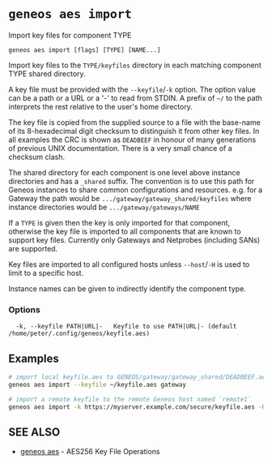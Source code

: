 # `geneos aes import`

Import key files for component TYPE

```text
geneos aes import [flags] [TYPE] [NAME...]
```

Import key files to the `TYPE/keyfiles` directory in each matching component TYPE shared directory.

A key file must be provided with the `--keyfile`/`-k` option. The option value can be a path or a URL or a '-' to read from STDIN. A prefix of `~/` to the path interprets the rest relative to the user's home directory.

The key file is copied from the supplied source to a file with the base-name of its 8-hexadecimal digit checksum to distinguish it from other key files. In all examples the CRC is shown as `DEADBEEF` in honour of many generations of previous UNIX documentation. There is a very small chance of a checksum clash.

The shared directory for each component is one level above instance directories and has a `_shared` suffix. The convention is to use this path for Geneos instances to share common configurations and resources. e.g. for a Gateway the path would be `.../gateway/gateway_shared/keyfiles` where instance directories would be `.../gateway/gateways/NAME`

If a `TYPE` is given then the key is only imported for that component, otherwise the key file is imported to all components that are known to support key files. Currently only Gateways and Netprobes (including SANs) are supported.

Key files are imported to all configured hosts unless `--host`/`-H` is used to limit to a specific host.

Instance names can be given to indirectly identify the component type.

### Options

```text
  -k, --keyfile PATH|URL|-   Keyfile to use PATH|URL|- (default /home/peter/.config/geneos/keyfile.aes)
```

## Examples

```bash
# import local keyfile.aes to GENEOS/gateway/gateway_shared/DEADBEEF.aes
geneos aes import --keyfile ~/keyfile.aes gateway

# import a remote keyfile to the remote Geneos host named `remote1`
geneos aes import -k https://myserver.example.com/secure/keyfile.aes -H remote1

```

## SEE ALSO

* [geneos aes](geneos_aes.md)	 - AES256 Key File Operations
